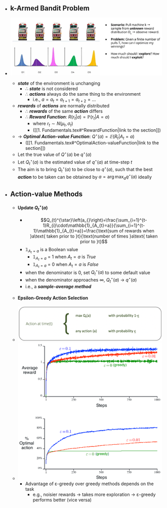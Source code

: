- ## k-Armed Bandit Problem
- ![k-Armed Bandit Problem Figure](./images/k-armed_Bandit_Problem.webp)
	- ***state*** of the environment is unchanging 
		- ∴ ***state*** is not considered
		- ∴ ***actions*** always do the same thing to the environment
			- i.e., $a=a_{t}=a_{t+1}=a_{t+2}=\ldots$
	- ***rewards*** of ***actions*** are normally distributed
		- ∴ ***rewards*** of the same ***action*** differs
		- ∴ ***Reward Function***: $R\left(r_{t}\left|a\right.\right)=\mathbb{P}\left(r_{t}\left|A=a\right.\right)$
			- where $r_{t}\sim N\left(\mu_{t},\sigma_{t}\right)$
			- ([[1. Fundamentals.tex#^RewardFunction|link to the section]])
	- → ***Optimal Action-value Function***: $Q^{\star}\left(a_{}\right)=𝔼\left(R_{t}\left|A_{t}=a\right.\right)$
		- ([[1. Fundamentals.tex#^OptimalAction-valueFunction|link to the section]])
	- Let the true value of $Q^{\star}\left(a_{}\right)$ be $q^{\star}\left(a_{}\right)$
	- Let $Q^{\star}_{t}\left(a_{}\right)$ is the estimated value of $q^{\star}\left(a_{}\right)$ at time-step $t$
	- The aim is to bring $Q^{\star}_{t}\left(a_{}\right)$ to be close to $q^{\star}\left(a_{}\right)$, such that the best ***action*** to be taken can be obtained by $a_{}=\arg\max_{a}q^{\star}\left(a_{}\right)$ ideally

- ## Action-value Methods
	- #### Update $Q^{\star}_{t}\left(a_{}\right)$
		- $$Q_{t}^{\star}\left(a_{}\right)=\frac{\sum_{i=1}^{t-1}R_{i}\cdot\mathbb{1}_{A_{t}=a}}{\sum_{i=1}^{t-1}\mathbb{1}_{A_{t}=a}}=\frac{\text{sum of rewards when }a\text{ taken prior to }t}{\text{number of times }a\text{ taken prior to }t}$$
		- $\mathbb{1}_{A_{t}=a}$ is a Boolean value
			- $\mathbb{1}_{A_{t}=a}$ = 1 when $A_{t}=a$ is *True*
			- $\mathbb{1}_{A_{t}=a}$ = 0 when $A_{t}=a$ is *False*
		- when the denominator is 0, set $Q_{t}^{\star}\left(a_{}\right)$ to some default value
		- when the denominator approaches ∞, $Q_{t}^{\star}\left(a_{}\right)$ → $q^{\star}\left(a_{}\right)$
		- i.e., a ***sample-average method***
	- #### Epsilon-Greedy Action Selection
	- ![Epsilon-Greedy Action Selection Figure](./images/Epsilon-Greedy_Action_Selection.png)
	- ![Epsilon-Greedy Action Selection Sample](./images/Epsilon-Greedy_Action_Selection_Sample.png)
		- Advantage of ε-greedy over greedy methods depends on the task
			- e.g., noisier rewards → takes more exploration → ε-greedy performs better  (vice versa)